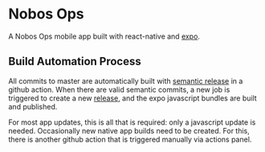 # Nobos Ops

A Nobos Ops mobile app built with react-native and [expo](https://expo.io/).

## Build Automation Process

All commits to master are automatically built with [semantic release](https://github.com/semantic-release/semantic-release) in a github action.
When there are valid semantic commits, a new job is triggered to create a new [release](https://github.com/neightjones/nobos-ops-mobile/releases),
and the expo javascript bundles are built and published.

For most app updates, this is all that is required: only a javascript update is needed.  Occasionally new native app builds
need to be created.  For this, there is another github action that is triggered manually via actions panel.



